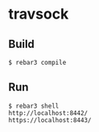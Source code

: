 travsock
=====


Build
-----

    $ rebar3 compile

Run
-----

    $ rebar3 shell
    http://localhost:8442/
    https://localhost:8443/